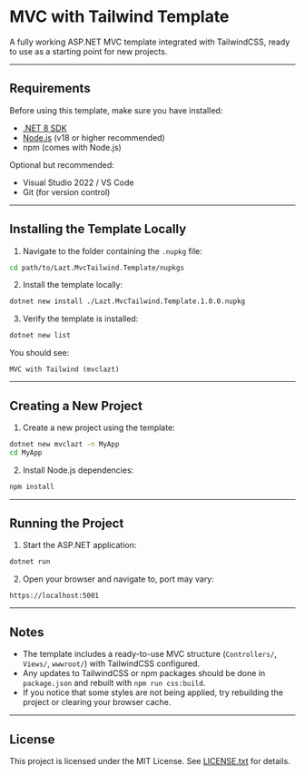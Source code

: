 # MVC with Tailwind Template

A fully working ASP.NET MVC template integrated with TailwindCSS, ready to use as a starting point for new projects.

---

## Requirements

Before using this template, make sure you have installed:

- [.NET 8 SDK](https://dotnet.microsoft.com/en-us/download/dotnet/8.0)
- [Node.js](https://nodejs.org/) (v18 or higher recommended)
- npm (comes with Node.js)

Optional but recommended:

- Visual Studio 2022 / VS Code
- Git (for version control)

---

## Installing the Template Locally

1. Navigate to the folder containing the `.nupkg` file:

```bash
cd path/to/Lazt.MvcTailwind.Template/nupkgs
````

2. Install the template locally:

```bash
dotnet new install ./Lazt.MvcTailwind.Template.1.0.0.nupkg
```

3. Verify the template is installed:

```bash
dotnet new list
```

You should see:

```
MVC with Tailwind (mvclazt)
```

---

## Creating a New Project

1. Create a new project using the template:

```bash
dotnet new mvclazt -n MyApp
cd MyApp
```

2. Install Node.js dependencies:

```bash
npm install
```

---

## Running the Project

1. Start the ASP.NET application:

```bash
dotnet run
```

2. Open your browser and navigate to, port may vary:

```
https://localhost:5001
```

---

## Notes

- The template includes a ready-to-use MVC structure (`Controllers/`, `Views/`, `wwwroot/`) with TailwindCSS configured.
- Any updates to TailwindCSS or npm packages should be done in `package.json` and rebuilt with `npm run css:build`.
- If you notice that some styles are not being applied, try rebuilding the project or clearing your browser cache.

---

## License

This project is licensed under the MIT License. See [LICENSE.txt](LICENSE.txt) for details.
